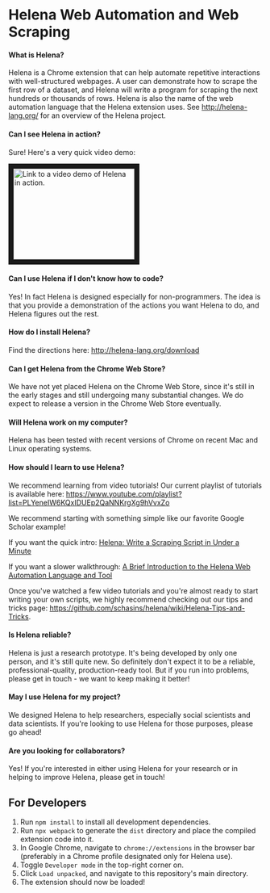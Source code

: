 # Helena Web Automation and Web Scraping

#### What is Helena?

Helena is a Chrome extension that can help automate repetitive interactions with well-structured webpages. A user can demonstrate how to scrape the first row of a dataset, and Helena will write a program for scraping the next hundreds or thousands of rows. Helena is also the name of the web automation language that the Helena extension uses. See <a href="http://helena-lang.org/" target="_blank">http://helena-lang.org/</a> for an overview of the Helena project.

#### Can I see Helena in action?

Sure! Here's a very quick video demo:

<a href="http://www.youtube.com/watch?feature=player_embedded&v=KfoLc4DzXT8" target="_blank">
<img src="http://img.youtube.com/vi/KfoLc4DzXT8/0.jpg" alt="Link to a video demo of Helena in action." width="240" height="180" border="10" />
</a>

#### Can I use Helena if I don't know how to code?

Yes! In fact Helena is designed especially for non-programmers. The idea is that you provide a demonstration of the actions you want Helena to do, and Helena figures out the rest.

#### How do I install Helena?

Find the directions here: http://helena-lang.org/download

#### Can I get Helena from the Chrome Web Store?

We have not yet placed Helena on the Chrome Web Store, since it's still in the early stages and still undergoing many substantial changes. We do expect to release a version in the Chrome Web Store eventually.

#### Will Helena work on my computer?

Helena has been tested with recent versions of Chrome on recent Mac and Linux operating systems.

#### How should I learn to use Helena?

We recommend learning from video tutorials! Our current playlist of tutorials is available here: https://www.youtube.com/playlist?list=PLYeneIW6KQxIDUEp2QaNNKrgXg9hVvxZo

We recommend starting with something simple like our favorite Google Scholar example!

If you want the quick intro: [Helena: Write a Scraping Script in Under a Minute](https://www.youtube.com/watch?v=KfoLc4DzXT8&index=2&list=PLYeneIW6KQxIDUEp2QaNNKrgXg9hVvxZo)

If you want a slower walkthrough: [A Brief Introduction to the Helena Web Automation Language and Tool](https://www.youtube.com/watch?v=abVdsi89_j8&index=1&list=PLYeneIW6KQxIDUEp2QaNNKrgXg9hVvxZo)

Once you've watched a few video tutorials and you're almost ready to start writing your own scripts, we highly recommend checking out our tips and tricks page: https://github.com/schasins/helena/wiki/Helena-Tips-and-Tricks.

#### Is Helena reliable?

Helena is just a research prototype. It's being developed by only one person, and it's still quite new. So definitely don't expect it to be a reliable, professional-quality, production-ready tool. But if you run into problems, please get in touch - we want to keep making it better!

#### May I use Helena for my project?

We designed Helena to help researchers, especially social scientists and data scientists. If you're looking to use Helena for those purposes, please go ahead!

#### Are you looking for collaborators?

Yes! If you're interested in either using Helena for your research or in helping to improve Helena, please get in touch!

## For Developers

1. Run `npm install` to install all development dependencies.
2. Run `npx webpack` to generate the `dist` directory and place the compiled
   extension code into it.
3. In Google Chrome, navigate to `chrome://extensions` in the browser bar
   (preferably in a Chrome profile designated only for Helena use).
4. Toggle `Developer mode` in the top-right corner on.
5. Click `Load unpacked`, and navigate to this repository's main directory.
6. The extension should now be loaded!
